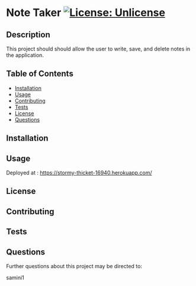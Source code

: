
# Note Taker [![License: Unlicense](https://img.shields.io/badge/license-Unlicense-blue.svg)](http://unlicense.org/)

## Description

This project should should allow the user to write, save, and delete notes in the application.

## Table of Contents

* [Installation](#installation)
* [Usage](#usage)
* [Contributing](#contributing)
* [Tests](#tests)
* [License](#license)
* [Questions](#questions)


## Installation

## Usage

Deployed at : https://stormy-thicket-16940.herokuapp.com/

## License



## Contributing



## Tests


## Questions

Further questions about this project may be directed to:

samini1

